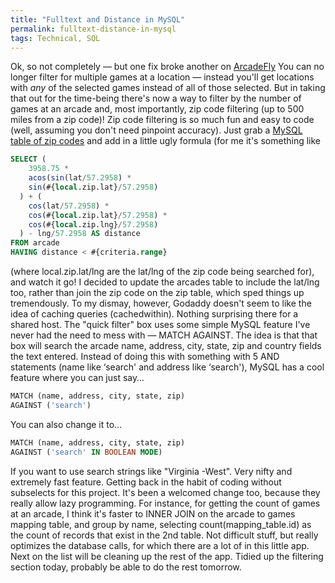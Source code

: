 ```yaml
---
title: "Fulltext and Distance in MySQL"
permalink: fulltext-distance-in-mysql
tags: Technical, SQL
---
```


Ok, so not completely — but one fix broke another on [ArcadeFly] You can no longer filter for multiple games at a location — instead you'll get locations with *any* of the selected games instead of all of those selected. But in taking that out for the time-being there's now a way to filter by the number of games at an arcade and, most importantly, zip code filtering (up to 500 miles from a zip code)! Zip code filtering is so much fun and easy to code (well, assuming you don't need pinpoint accuracy). Just grab a [MySQL table of zip codes] and add in a little ugly formula (for me it's something like

```sql
SELECT (
    3958.75 *
    acos(sin(lat/57.2958) *
    sin(#{local.zip.lat}/57.2958)
  ) + (
    cos(lat/57.2958) *
    cos(#{local.zip.lat}/57.2958) *
    cos(#{local.zip.lng}/57.2958)
  ) - lng/57.2958 AS distance
FROM arcade
HAVING distance < #{criteria.range}
```

(where local.zip.lat/lng are the lat/lng of the zip code being searched for), and watch it go! I decided to update the arcades table to include the lat/lng too, rather than join the zip code on the zip table, which sped things up tremendously. To my dismay, however, Godaddy doesn't seem to like the idea of caching queries (cachedwithin). Nothing surprising there for a shared host. The "quick filter" box uses some simple MySQL feature I've never had the need to mess with — MATCH AGAINST. The idea is that that box will search the arcade name, address, city, state, zip and country fields the text entered. Instead of doing this with something with 5 AND statements (name like ‘search' and address like ‘search'), MySQL has a cool feature where you can just say…

```sql
MATCH (name, address, city, state, zip)
AGAINST ('search')
```

You can also change it to…

```sql
MATCH (name, address, city, state, zip)
AGAINST ('search' IN BOOLEAN MODE)
```

If you want to use search strings like "Virginia -West". Very nifty and extremely fast feature. Getting back in the habit of coding without subselects for this project. It's been a welcomed change too, because they really allow lazy programming. For instance, for getting the count of games at an arcade, I think it's faster to INNER JOIN on the arcade to games mapping table, and group by name, selecting count(mapping\_table.id) as the count of records that exist in the 2nd table. Not difficult stuff, but really optimizes the database calls, for which there are a lot of in this little app. Next on the list will be cleaning up the rest of the app. Tidied up the filtering section today, probably be able to do the rest tomorrow.

  [ArcadeFly]: http://www.arcadefly.com
  [MySQL table of zip codes]: http://www.darkshire.org/~jhkim/public_html/programming/zipcodes/
